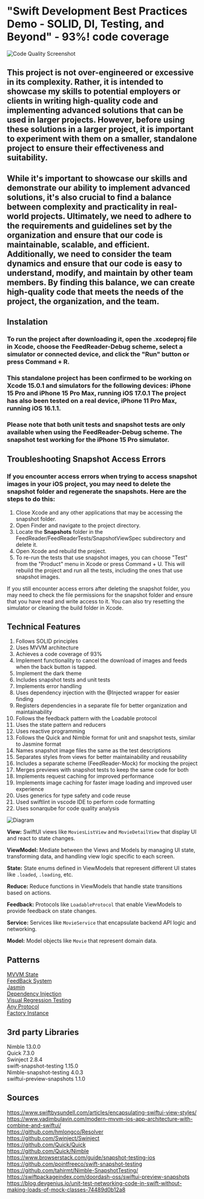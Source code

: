 # "Swift Development Best Practices Demo - SOLID, DI, Testing, and Beyond" - 93%! code coverage

![Code Quality Screenshot](CodeQualityScreenshot.png)

## This project is not over-engineered or excessive in its complexity. Rather, it is intended to showcase my skills to potential employers or clients in writing high-quality code and implementing advanced solutions that can be used in larger projects. However, before using these solutions in a larger project, it is important to experiment with them on a smaller, standalone project to ensure their effectiveness and suitability.

## While it's important to showcase our skills and demonstrate our ability to implement advanced solutions, it's also crucial to find a balance between complexity and practicality in real-world projects. Ultimately, we need to adhere to the requirements and guidelines set by the organization and ensure that our code is maintainable, scalable, and efficient. Additionally, we need to consider the team dynamics and ensure that our code is easy to understand, modify, and maintain by other team members. By finding this balance, we can create high-quality code that meets the needs of the project, the organization, and the team.


## Instalation

### To run the project after downloading it, open the .xcodeproj file in Xcode, choose the FeedReader-Debug scheme, select a simulator or connected device, and click the "Run" button or press Command + R.

### This standalone project has been confirmed to be working on Xcode 15.0.1 and simulators for the following devices: iPhone 15 Pro and iPhone 15 Pro Max, running iOS 17.0.1 The project has also been tested on a real device, iPhone 11 Pro Max, running iOS 16.1.1.

### Please note that both unit tests and snapshot tests are only available when using the FeedReader-Debug scheme. The snapshot test working for the iPhone 15 Pro simulator.


## Troubleshooting Snapshot Access Errors

### If you encounter access errors when trying to access snapshot images in your iOS project, you may need to delete the snapshot folder and regenerate the snapshots. Here are the steps to do this:

1. Close Xcode and any other applications that may be accessing the snapshot folder.
2. Open Finder and navigate to the project directory.
3. Locate the __Snapshots__ folder in the FeedReader/FeedReaderTests/SnapshotViewSpec subdirectory and delete it.
4. Open Xcode and rebuild the project.
5. To re-run the tests that use snapshot images, you can choose "Test" from the "Product" menu in Xcode or press Command + U. This will rebuild the project and run all the tests, including the ones that use snapshot images.

If you still encounter access errors after deleting the snapshot folder, you may need to check the file permissions for the snapshot folder and ensure that you have read and write access to it. You can also try resetting the simulator or cleaning the build folder in Xcode.


## Technical Features

1. Follows SOLID principles
2. Uses MVVM architecture
3. Achieves a code coverage of 93%
4. Implement functionality to cancel the download of images and feeds when the back button is tapped.
5. Implement the dark theme 
6. Includes snapshot tests and unit tests
7. Implements error handling
8. Uses dependency injection with the @Injected wrapper for easier finding
9. Registers dependencies in a separate file for better organization and maintainability
10. Follows the feedback pattern with the Loadable protocol
11. Uses the state pattern and reducers
12. Uses reactive programming
13. Follows the Quick and Nimble format for unit and snapshot tests, similar to Jasmine format
14. Names snapshot image files the same as the test descriptions
15. Separates styles from views for better maintainability and reusability
16. Includes a separate scheme (FeedReader-Mock) for mocking the project
17. Merges previews with snapshot tests to keep the same code for both
18. Implements request caching for improved performance
19. Implements image caching for faster image loading and improved user experience
20. Uses generics for type safety and code reuse
21. Used swiftlint in vscode IDE to perform code formatting
22. Uses sonarqube for code quality analysis

![Diagram](Diagram.png)

**View:** SwiftUI views like `MoviesListView` and `MovieDetailView` that display UI and react to state changes.  

**ViewModel:** Mediate between the Views and Models by managing UI state, transforming data, and handling view logic specific to each screen.  

**State:** State enums defined in ViewModels that represent different UI states like `.loaded`, `.loading`, etc.  

**Reduce:** Reduce functions in ViewModels that handle state transitions based on actions.  

**Feedback:** Protocols like `LoadableProtocol` that enable ViewModels to provide feedback on state changes.  

**Service:** Services like `MovieService` that encapsulate backend API logic and networking.  

**Model:** Model objects like `Movie` that represent domain data.  



## Patterns
[MVVM State](documentation/MvvmState)  
[FeedBack System](documentation/FeedbackSystem)  
[Jasmin](documentation/Jasmin)  
[Dependency Injection](documentation/DependencyInjection)  
[Visual Regression Testing](documentation/VisualRegressionTesting)  
[Any Protocol](documentation/AnyProtocol)  
[Factory Instance](documentation/FactoryInstance)  


## 3rd party Libraries

Nimble 13.0.0  
Quick 7.3.0  
Swinject 2.8.4  
swift-snapshot-testing 1.15.0  
Nimble-snapshot-testing 4.0.3  
swiftui-preview-snapshots 1.1.0   

## Sources
https://www.swiftbysundell.com/articles/encapsulating-swiftui-view-styles/  
https://www.vadimbulavin.com/modern-mvvm-ios-app-architecture-with-combine-and-swiftui/  
https://github.com/hmlongco/Resolver  
https://github.com/Swinject/Swinject  
https://github.com/Quick/Quick  
https://github.com/Quick/Nimble  
https://www.browserstack.com/guide/snapshot-testing-ios  
https://github.com/pointfreeco/swift-snapshot-testing  
https://github.com/tahirmt/Nimble-SnapshotTesting/  
https://swiftpackageindex.com/doordash-oss/swiftui-preview-snapshots  
https://blog.devgenius.io/unit-test-networking-code-in-swift-without-making-loads-of-mock-classes-74489d0b12a8  
